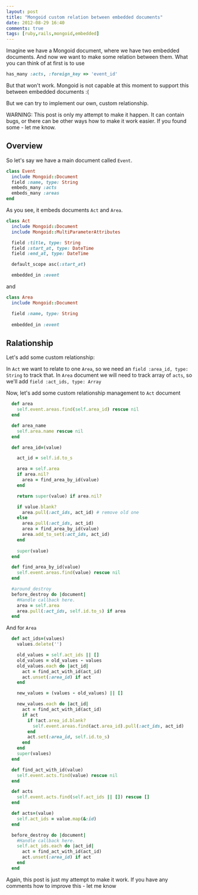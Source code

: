 ```yaml
---
layout: post
title: "Mongoid custom relation between embedded documents"
date: 2012-08-29 16:40
comments: true
tags: [ruby,rails,mongoid,embedded]
---
```


Imagine we have a Mongoid document, where we have two embedded documents. And now we want to make some relation between them. What you can think of at first is to use

``` ruby
has_many :acts, :foreign_key => 'event_id'
```

 
But that won't work. Mongoid is not capable at this moment to support this between embedded documents :(

But we can try to implement our own, custom relationship.

WARNING: This post is only my attempt to make it happen. It can contain bugs, or there can be other ways how to make it work easier. If you found some - let me know.

<!-- more -->

## Overview

So let's say we have a main document called `Event`.

``` ruby
class Event
  include Mongoid::Document
  field :name, type: String
  embeds_many :acts
  embeds_many :areas
end
```

 
As you see, it embeds documents `Act` and `Area`.

``` ruby
class Act
  include Mongoid::Document
  include Mongoid::MultiParameterAttributes

  field :title, type: String
  field :start_at, type: DateTime
  field :end_at, type: DateTime

  default_scope asc(:start_at)

  embedded_in :event
```

   
and 

``` ruby
class Area
  include Mongoid::Document

  field :name, type: String
  
  embedded_in :event
```

   
## Ralationship

Let's add some custom relationship:

In `Act` we want to relate to one `Area`, so we need an `field :area_id, type: String` to track that. In `Area` document we will need to track array of `acts`, so we'll add `field :act_ids, type: Array`
 
Now, let's add some custom relationship management to `Act` document

``` ruby
  def area
    self.event.areas.find(self.area_id) rescue nil
  end

  def area_name
    self.area.name rescue nil
  end

  def area_id=(value)

    act_id = self.id.to_s

    area = self.area
    if area.nil?
      area = find_area_by_id(value)
    end

    return super(value) if area.nil?

    if value.blank?
      area.pull(:act_ids, act_id) # remove old one        
    else
      area.pull(:act_ids, act_id)
      area = find_area_by_id(value)
      area.add_to_set(:act_ids, act_id)
    end
    
    super(value)
  end

  def find_area_by_id(value)
    self.event.areas.find(value) rescue nil
  end

  #around_destroy
  before_destroy do |document|
    #Handle callback here.
    area = self.area
    area.pull(:act_ids, self.id.to_s) if area
  end
```

 
And for `Area`

``` ruby
  def act_ids=(values)
    values.delete('')

    old_values = self.act_ids || []
    old_values = old_values - values
    old_values.each do |act_id|
      act = find_act_with_id(act_id)
      act.unset(:area_id) if act
    end

    new_values = (values - old_values) || []

    new_values.each do |act_id|
      act = find_act_with_id(act_id)
      if act
        if !act.area_id.blank?
          self.event.areas.find(act.area_id).pull(:act_ids, act_id)
        end
        act.set(:area_id, self.id.to_s)
      end
    end
    super(values)
  end

  def find_act_with_id(value)
    self.event.acts.find(value) rescue nil
  end

  def acts
    self.event.acts.find(self.act_ids || []) rescue []
  end

  def acts=(value)
    self.act_ids = value.map(&:id)
  end

  before_destroy do |document|
    #Handle callback here.
    self.act_ids.each do |act_id|
      act = find_act_with_id(act_id)
      act.unset(:area_id) if act
    end
  end
```

 
Again, this post is just my attempt to make it work. If you have any comments how to improve this - let me know